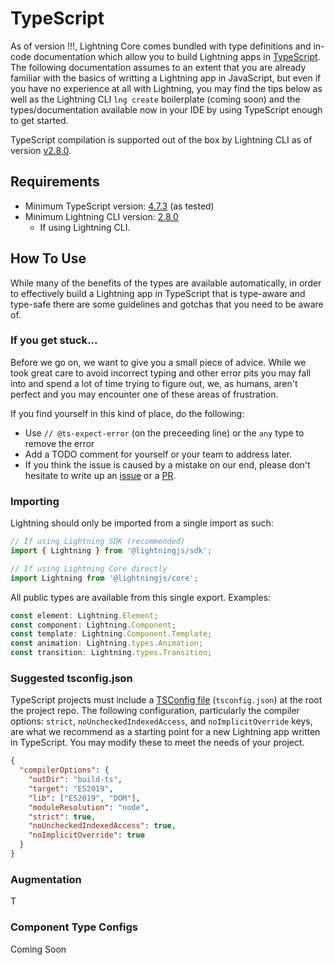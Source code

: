 # TypeScript

As of version !!!, Lightning Core comes bundled with type definitions and in-code documentation which allow you to build Lightning apps in [TypeScript](https://www.typescriptlang.org/). The following documentation assumes to an extent that you are already familiar with the basics of writting a Lightning app in JavaScript, but even if you have no experience at all with Lightning, you may find the tips below as well as the Lightning CLI `lng create` boilerplate (coming soon) and the types/documentation available now in your IDE by using TypeScript enough to get started.

TypeScript compilation is supported out of the box by Lightning CLI as of version [v2.8.0](https://github.com/rdkcentral/Lightning-CLI/blob/master/CHANGELOG.md#v280).

## Requirements

- Minimum TypeScript version: [4.7.3](https://github.com/microsoft/TypeScript/releases/tag/v4.7.3) (as tested)
- Minimum Lightning CLI version: [2.8.0](https://github.com/rdkcentral/Lightning-CLI/blob/master/CHANGELOG.md#v280)
  - If using Lightning CLI.

## How To Use

While many of the benefits of the types are available automatically, in order to effectively build a Lightning app in TypeScript that is type-aware and type-safe there are some guidelines and gotchas that you need to be aware of.

### If you get stuck...

Before we go on, we want to give you a small piece of advice. While we took great care to avoid incorrect typing and other error pits you may fall into and spend a lot of time trying to figure out, we, as humans, aren't perfect and you may encounter one of these areas of frustration.

If you find yourself in this kind of place, do the following:
- Use `// @ts-expect-error` (on the preceeding line) or the `any` type to remove the error
- Add a TODO comment for yourself or your team to address later.
- If you think the issue is caused by a mistake on our end, please don't hesitate to write up an [issue](https://github.com/rdkcentral/Lightning/issues) or a [PR](https://github.com/rdkcentral/Lightning/pulls).

### Importing

Lightning should only be imported from a single import as such:
```ts
// If using Lightning SDK (recommended)
import { Lightning } from '@lightningjs/sdk';

// If using Lightning Core directly
import Lightning from '@lightningjs/core';
```

All public types are available from this single export. Examples:
```ts
const element: Lightning.Element;
const component: Lightning.Component;
const template: Lightning.Component.Template;
const animation: Lightning.types.Animation;
const transition: Lightning.types.Transition;
```

### Suggested tsconfig.json

TypeScript projects must include a [TSConfig file](https://www.typescriptlang.org/docs/handbook/tsconfig-json.html) (`tsconfig.json`) at the root the project repo. The following configuration, particularly the compiler options: `strict`, `noUncheckedIndexedAccess`, and `noImplicitOverride` keys, are what we recommend as a starting point for a new Lightning app written in TypeScript. You may modify these to meet the needs of your project.

```json
{
  "compilerOptions": {
    "outDir": "build-ts",
    "target": "ES2019",
    "lib": ["ES2019", "DOM"],
    "moduleResolution": "node",
    "strict": true,
    "noUncheckedIndexedAccess": true,
    "noImplicitOverride": true
  }
}
```

### Augmentation

T

### Component Type Configs

Coming Soon
